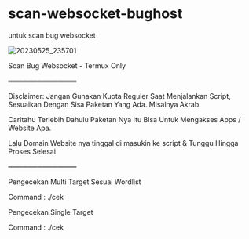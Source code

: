 # scan-websocket-bughost
untuk scan bug websocket


![20230525_235701](https://github.com/willstore69/scan-websocket-bughost/assets/107354006/5829b7c7-776f-405e-804f-e78ce55ced6a)

Scan Bug Websocket - Termux Only

══════════════

Disclaimer: Jangan Gunakan Kuota Reguler Saat Menjalankan Script, Sesuaikan Dengan Sisa Paketan Yang Ada. Misalnya Akrab.

Caritahu Terlebih Dahulu Paketan Nya Itu Bisa Untuk Mengakses Apps / Website Apa.

Lalu Domain Website nya tinggal di masukin ke script & Tunggu Hingga Proses Selesai

══════════════

Pengecekan Multi Target Sesuai Wordlist

Command : ./cek <domain>

Pengecekan Single Target

Command : ./cek <subdomain>
